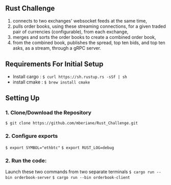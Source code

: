 ## Rust Challenge
1. connects to two exchanges' websocket feeds at the same time,
2. pulls order books, using these streaming connections, for a given traded pair of currencies (configurable), from each exchange,
3. merges and sorts the order books to create a combined order book,
4. from the combined book, publishes the spread, top ten bids, and top ten asks, as a stream, through a gRPC server.

## Requirements For Initial Setup
- Install cargo :
`$ curl https://sh.rustup.rs -sSf | sh`
- install cmake :
`$ brew install cmake`

## Setting Up
### 1. Clone/Download the Repository
`$ git clone https://github.com/mberiane/Rust_Challenge.git `

### 2. Configure exports
`$ export SYMBOL="ethbtc"`
`$ export RUST_LOG=debug`

### 2.  Run the code:
Launch these two commands from two separate terminals
`$ cargo run --bin orderbook-server`
`$ cargo run --bin orderbook-client`
